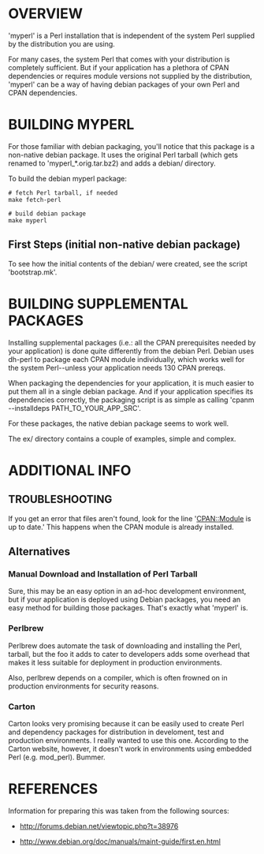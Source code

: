 # OVERVIEW

'myperl' is a Perl installation that is independent of the system Perl
supplied by the distribution you are using.

For many cases, the system Perl that comes with your distribution is
completely sufficient. But if your application has a plethora of CPAN
dependencies or requires module versions not supplied by the distribution,
'myperl' can be a way of having debian packages of your own Perl and 
CPAN dependencies.

# BUILDING MYPERL

For those familiar with debian packaging, you'll notice  that this package
is a non-native debian package. It uses the original Perl tarball (which
gets renamed to 'myperl\_\*.orig.tar.bz2) and adds a debian/ directory.

To build the debian myperl package:

    # fetch Perl tarball, if needed
    make fetch-perl

    # build debian package
    make myperl

## First Steps (initial non-native debian package)

To see how the initial contents of the debian/ were created, see the script
'bootstrap.mk'.

# BUILDING SUPPLEMENTAL PACKAGES

Installing supplemental packages (i.e.: all the CPAN prerequisites needed
by your application) is done quite differently from the debian Perl. Debian
uses dh-perl to package each CPAN module individually, which works well for
the system Perl--unless your application needs 130 CPAN prereqs.

When packaging the dependencies for your application, it is much easier 
to put them all in a single debian package. And if your application
specifies its dependencies correctly, the packaging script is as simple
as calling 'cpanm --installdeps PATH\_TO\_YOUR\_APP\_SRC'.

For these packages, the native debian package seems to work well. 

The ex/ directory contains a couple of examples, simple and complex.

# ADDITIONAL INFO

## TROUBLESHOOTING

If you get an error that files aren't found, look for the line '<CPAN::Module> is up to date.'
This happens when the CPAN module is already installed.

## Alternatives

### Manual Download and Installation of Perl Tarball

Sure, this may be an easy option in an ad-hoc development environment, but if 
your application is deployed using Debian packages, you need an easy method
for building those packages. That's exactly what 'myperl' is.

### Perlbrew

Perlbrew does automate the task of downloading and installing the Perl,
tarball, but the foo it adds to cater to developers adds some overhead
that makes it less suitable for deployment in production environments.

Also, perlbrew depends on a compiler, which is often frowned on in production
environments for security reasons.

### Carton

Carton looks very promising because it can be easily used to create Perl
and dependency packages for distribution in develoment, test and production
environments. I really wanted to use this one. According to the Carton
website, however, it doesn't work in environments using embedded Perl
(e.g. mod\_perl). Bummer.

# REFERENCES

Information for preparing this was taken from the following sources:

*    http://forums.debian.net/viewtopic.php?t=38976

*    http://www.debian.org/doc/manuals/maint-guide/first.en.html




